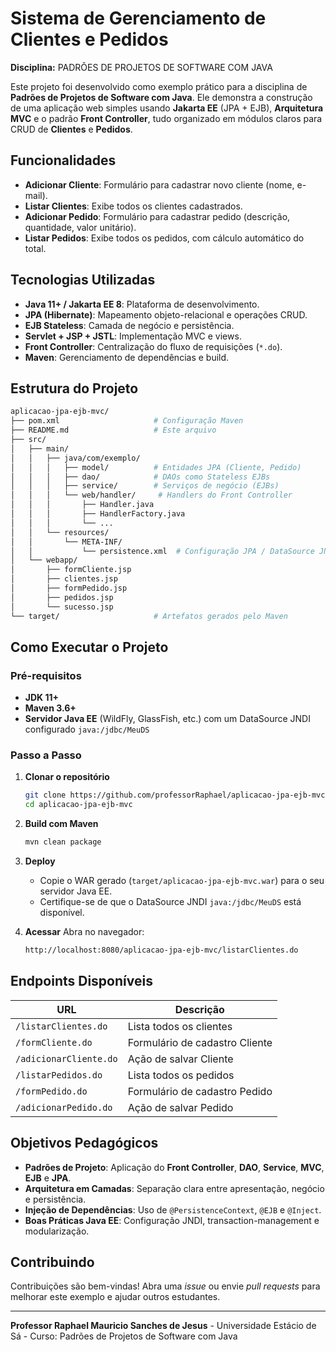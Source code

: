 # Sistema de Gerenciamento de Clientes e Pedidos

**Disciplina:** PADRÕES DE PROJETOS DE SOFTWARE COM JAVA

Este projeto foi desenvolvido como exemplo prático para a disciplina de **Padrões de Projetos de Software com Java**. Ele demonstra a construção de uma aplicação web simples usando **Jakarta EE** (JPA + EJB), **Arquitetura MVC** e o padrão **Front Controller**, tudo organizado em módulos claros para CRUD de **Clientes** e **Pedidos**.

## Funcionalidades

- **Adicionar Cliente**: Formulário para cadastrar novo cliente (nome, e-mail).  
- **Listar Clientes**: Exibe todos os clientes cadastrados.  
- **Adicionar Pedido**: Formulário para cadastrar pedido (descrição, quantidade, valor unitário).  
- **Listar Pedidos**: Exibe todos os pedidos, com cálculo automático do total.  

## Tecnologias Utilizadas

- **Java 11+ / Jakarta EE 8**: Plataforma de desenvolvimento.  
- **JPA (Hibernate)**: Mapeamento objeto-relacional e operações CRUD.  
- **EJB Stateless**: Camada de negócio e persistência.  
- **Servlet + JSP + JSTL**: Implementação MVC e views.  
- **Front Controller**: Centralização do fluxo de requisições (`*.do`).  
- **Maven**: Gerenciamento de dependências e build.

## Estrutura do Projeto

```bash
aplicacao-jpa-ejb-mvc/
├── pom.xml                     # Configuração Maven
├── README.md                   # Este arquivo
├── src/
│   ├── main/
│   │   ├── java/com/exemplo/
│   │   │   ├── model/          # Entidades JPA (Cliente, Pedido)
│   │   │   ├── dao/            # DAOs como Stateless EJBs
│   │   │   ├── service/        # Serviços de negócio (EJBs)
│   │   │   └── web/handler/     # Handlers do Front Controller
│   │   │       ├── Handler.java
│   │   │       ├── HandlerFactory.java
│   │   │       └── ...  
│   │   └── resources/
│   │       └── META-INF/
│   │           └── persistence.xml  # Configuração JPA / DataSource JNDI
│   └── webapp/
│       ├── formCliente.jsp
│       ├── clientes.jsp
│       ├── formPedido.jsp
│       ├── pedidos.jsp
│       └── sucesso.jsp
└── target/                     # Artefatos gerados pelo Maven
````

## Como Executar o Projeto

### Pré-requisitos

- **JDK 11+**
- **Maven 3.6+**
- **Servidor Java EE** (WildFly, GlassFish, etc.) com um DataSource JNDI configurado `java:/jdbc/MeuDS`

### Passo a Passo

1. **Clonar o repositório**

   ```bash
   git clone https://github.com/professorRaphael/aplicacao-jpa-ejb-mvc.git
   cd aplicacao-jpa-ejb-mvc
   ```

2. **Build com Maven**

   ```bash
   mvn clean package
   ```

3. **Deploy**

   - Copie o WAR gerado (`target/aplicacao-jpa-ejb-mvc.war`) para o seu servidor Java EE.
   - Certifique-se de que o DataSource JNDI `java:/jdbc/MeuDS` está disponível.

4. **Acessar**
   Abra no navegador:

   ```bash
   http://localhost:8080/aplicacao-jpa-ejb-mvc/listarClientes.do
   ```

## Endpoints Disponíveis

| URL                    | Descrição                      |
| ---------------------- | ------------------------------ |
| `/listarClientes.do`   | Lista todos os clientes        |
| `/formCliente.do`      | Formulário de cadastro Cliente |
| `/adicionarCliente.do` | Ação de salvar Cliente         |
| `/listarPedidos.do`    | Lista todos os pedidos         |
| `/formPedido.do`       | Formulário de cadastro Pedido  |
| `/adicionarPedido.do`  | Ação de salvar Pedido          |

## Objetivos Pedagógicos

- **Padrões de Projeto**: Aplicação do **Front Controller**, **DAO**, **Service**, **MVC**, **EJB** e **JPA**.
- **Arquitetura em Camadas**: Separação clara entre apresentação, negócio e persistência.
- **Injeção de Dependências**: Uso de `@PersistenceContext`, `@EJB` e `@Inject`.
- **Boas Práticas Java EE**: Configuração JNDI, transaction-management e modularização.

## Contribuindo

Contribuições são bem-vindas!
Abra uma *issue* ou envie *pull requests* para melhorar este exemplo e ajudar outros estudantes.

---

**Professor Raphael Mauricio Sanches de Jesus** - Universidade Estácio de Sá - Curso: Padrões de Projetos de Software com Java
